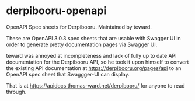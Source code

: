 # derpibooru-openapi

OpenAPI Spec sheets for Derpibooru.  Maintained by teward.


These are OpenAPI 3.0.3 spec sheets that are usable with Swagger UI in order 
to generate pretty documentation pages via Swagger UI.

teward was annoyed at incompleteness and lack of fully up to date API 
documentation for the Derpibooru API, so he took it upon himself to convert the 
existing API documentation at https://derpibooru.org/pages/api to an OpenAPI 
spec sheet that Swaggger-UI can display.

That is at https://apidocs.thomas-ward.net/derpibooru/ for anyone to read 
through.
